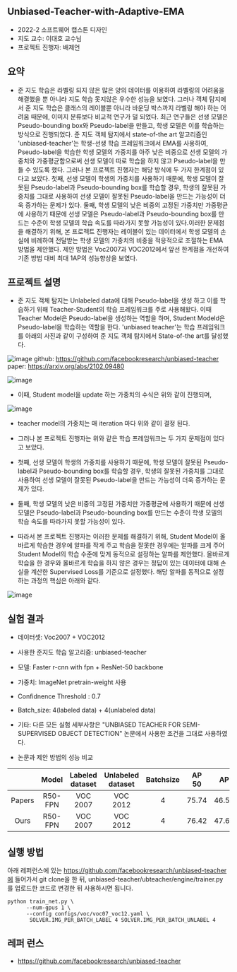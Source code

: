 ## Unbiased-Teacher-with-Adaptive-EMA

- 2022-2 소프트웨어 캡스톤 디자인
- 지도 교수: 이대호 교수님
- 프로젝트 진행자: 배제언

## 요약

 - 준 지도 학습은 라벨링 되지 않은 많은 양의 데이터를 이용하여 라벨링의 어려움을 해결했을 뿐 아니라 지도 학습 못지않은 우수한 성능을 보였다. 그러나 객체 탐지에서 준 지도 학습은 클래스의 레이블뿐 아니라 바운딩 박스까지 라벨링 해야 하는 어려움 때문에, 이미지 분류보다 비교적 연구가 덜 되었다. 최근 연구들은 선생 모델은 Pseudo-bounding box와 Pseudo-label을 만들고, 학생 모델은 이를 학습하는 방식으로 진행되었다. 준 지도 객체 탐지에서 state-of-the art 알고리즘인 'unbiased-teacher'는 학생-선생 학습 프레임워크에서 EMA를 사용하여, Pseudo-label을 학습한 학생 모델의 가중치를 아주 낮은 비중으로 선생 모델의 가중치와 가중평균함으로써 선생 모델이 따로 학습을 하지 않고 Pseudo-label을 만들 수 있도록 했다. 그러나 본 프로젝트 진행자는 해당 방식에 두 가지 한계점이 있다고 보았다. 첫째, 선생 모델이 학생의 가중치를 사용하기 때문에, 학생 모델이 잘못된 Pseudo-label과 Pseudo-bounding box를 학습할 경우, 학생의 잘못된 가중치를 그대로 사용하여 선생 모델이 잘못된 Pseudo-label을 만드는 가능성이 더욱 증가하는 문제가 있다. 둘째, 학생 모델의 낮은 비중의 고정된 가중치만 가중평균에 사용하기 때문에 선생 모델은 Pseudo-label과 Pseudo-bounding box를 만드는 수준이 학생 모델의 학습 속도를 따라가지 못할 가능성이 있다.이러한 문제점을 해결하기 위해, 본 프로젝트 진행자는 레이블이 있는 데이터에서 학생 모델의 손실에 비례하여 전달받는 학생 모델의 가중치의 비중을 적응적으로 조절하는 EMA 방법을 제안했다. 제안 방법은 Voc2007과 VOC2012에서 앞선 한계점을 개선하여 기존 방법 대비 최대 1AP의 성능향상을 보였다.

## 프로젝트 설명

- 준 지도 객체 탐지는 Unlabeled data에 대해 Pseudo-label을 생성 하고 이를 학습하기 위해 Teacher-Student의 학습 프레임워크를 주로 사용해왔다. 이때 Teacher Model은 Pseudo-label을 생성하는 역할을 하며, Student Modeld은 Pseudo-label을 학습하는 역할을 한다. 'unbiased teacher'는  학습 프레임워크를 아래의 사진과 같이 구성하여 준 지도 객체 탐지에서 State-of-the art를 달성했다. 

![image](https://user-images.githubusercontent.com/70766134/206851220-1bd69e52-a46c-4729-a464-e4535e2713c5.png)
github: https://github.com/facebookresearch/unbiased-teacher  
paper: https://arxiv.org/abs/2102.09480

![image](https://user-images.githubusercontent.com/70766134/206851619-cf17f3f4-d968-49c8-b321-d786e4aef2e0.png)
- 이때, Student model을 update 하는 가중치의 수식은 위와 같이 진행되며, 


![image](https://user-images.githubusercontent.com/70766134/206851620-9033983a-04e9-48f2-96e4-0bf42e9b8b0d.png)
- teacher model의 가중치는 매 iteration 마다 위와 같이 결정 된다. 

- 그러나 본 프로젝트 진행자는 위와 같은 학습 프레임워크는 두 가지 문제점이 있다고 보았다. 
- 첫째, 선생 모델이 학생의 가중치를 사용하기 때문에, 학생 모델이 잘못된 Pseudo-label과 Pseudo-bounding box를 학습할 경우, 학생의 잘못된 가중치를 그대로 사용하여 선생 모델이 잘못된 Pseudo-label을 만드는 가능성이 더욱 증가하는 문제가 있다. 
- 둘째, 학생 모델의 낮은 비중의 고정된 가중치만 가중평균에 사용하기 때문에 선생 모델은 Pseudo-label과 Pseudo-bounding box를 만드는 수준이 학생 모델의 학습 속도를 따라가지 못할 가능성이 있다.
- 따라서 본 프로젝트 진행자는 이러한 문제를 해결하기 위해, Student Model이 올바르게 학습한 경우에 알파를 작게 주고 학습을 잘못한 경우에는 알파를 크게 주어 Student Model의 학습 수준에 맞게 동적으로 설정하는 알파를 제안했다. 올바르게 학습을 한 경우와 올바르게 학습을 하지 않은 경우는 정답이 있는 데이터에 대해 손실을 계산한 Supervised Loss를 기준으로 설정했다. 해당 알파를 동적으로 설정하는 과정의 핵심은 아래와 같다.

![image](https://user-images.githubusercontent.com/70766134/206852196-c7577b21-a4ea-406f-a216-7a84afa2de7f.png)




## 실험 결과

- 데이터셋: Voc2007 + VOC2012

- 사용한 준지도 학습 알고리즘: unbiased-teacher

- 모델: Faster r-cnn with fpn + ResNet-50 backbone

- 갸중치: ImageNet pretrain-weight 사용

- Confidnence Threshold : 0.7

- Batch_size: 4(labeled data) + 4(unlabeled data)

- 기타: 다른 모든 실험 세부사항은 "UNBIASED TEACHER FOR SEMI-SUPERVISED OBJECT DETECTION" 논문에서 사용한 조건을 그대로 사용하였다.  

- 논문과 제안 방법의 성능 비교

|          |      Model     |    Labeled dataset  |     Unlabeled dataset    |     Batchsize       |     AP 50     |    AP     |
|:-------: |:--------------:|:------------------: | :----------------------: | :-----------------: | :-----------: | :-------: |
|  Papers  |    R50-FPN     |      VOC 2007       |        VOC 2012          |        4            |     75.74     |   46.58   |
|  Ours    |    R50-FPN     |      VOC 2007       |        VOC 2012          |        4            |     76.42     |   47.61   |



## 실행 방법
아래 레퍼런스에 있는 https://github.com/facebookresearch/unbiased-teacher에 들어가서 git clone을 한 뒤, unbiased-teacher/ubteacher/engine/trainer.py
를 업로드한 코드로 변경한 뒤 사용하시면 됩니다.  
```
python train_net.py \
      --num-gpus 1 \
      --config configs/voc/voc07_voc12.yaml \
       SOLVER.IMG_PER_BATCH_LABEL 4 SOLVER.IMG_PER_BATCH_UNLABEL 4
```
## 레퍼 런스
- https://github.com/facebookresearch/unbiased-teacher

